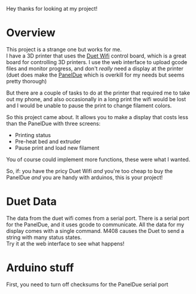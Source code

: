 Hey thanks for looking at my project!

# Overview

This project is a strange one but works for me.  
I have a 3D printer that uses the [Duet Wifi](https://duet3d.com/DuetWifi?manufacturer_id=11) control board, which is a great board for controlling 3D printers.
I use the web interface to upload gcode files and monitor progress, and don't *really* need a display at the printer 
(duet does make the [PanelDue](https://duet3d.com/PanelDue) which is overkill for my needs but seems pretty thorough)

But there are a couple of tasks to do at the printer that required me to take out my phone, 
and also occasionally in a long print the wifi would be lost and I would be unable to pause the print to change filament colors.

So this project came about.  It allows you to make a display that costs less than the PanelDue with three screens:
  * Printing status
  * Pre-heat bed and extruder
  * Pause print and load new filament

You of course could implement more functions, these were what I wanted.  

So, if: you have the pricy Duet Wifi *and* you're too cheap to buy the PanelDue *and* you are handy with arduinos, this is your project!

# Duet Data

The data from the duet wifi comes from a serial port.  There is a serial port for the PanelDue, and it uses gcode to communicate.
All the data for my display comes with a single command.  M408 causes the Duet to send a string with many status states.  
Try it at the web interface to see what happens!

# Arduino stuff
First, you need to turn off checksums for the PanelDue serial port
